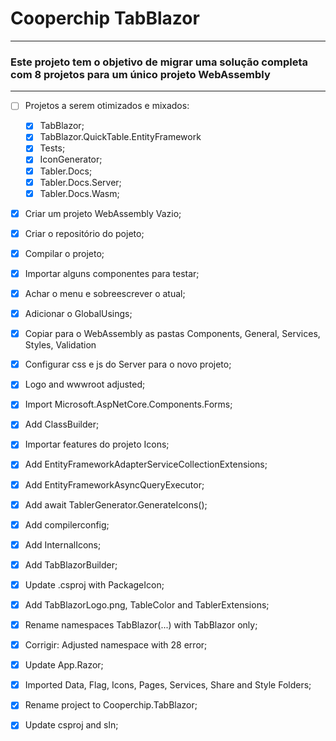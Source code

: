 # Cooperchip TabBlazor
---

### Este projeto tem o objetivo de migrar uma solução completa com 8 projetos para um único projeto WebAssembly
---

- [ ] Projetos a serem otimizados e mixados:
	- [x] TabBlazor;
	- [x] TabBlazor.QuickTable.EntityFramework
	- [x] Tests;
	- [x] IconGenerator;
	- [x] Tabler.Docs;
	- [x] Tabler.Docs.Server;
	- [x] Tabler.Docs.Wasm;
- [x] Criar um projeto WebAssembly Vazio;
- [x] Criar o repositório do pojeto;
- [x] Compilar o projeto;
- [x] Importar alguns componentes para testar;
- [x] Achar o menu e sobreescrever o atual;
- [x] Adicionar o GlobalUsings;
- [x] Copiar para o WebAssembly as pastas Components, General, Services, Styles, Validation
- [x] Configurar css e js do Server para o novo projeto;
- [x] Logo and wwwroot adjusted;
- [x] Import Microsoft.AspNetCore.Components.Forms;
- [x] Add ClassBuilder;
- [x] Importar features do projeto Icons;
- [x] Add EntityFrameworkAdapterServiceCollectionExtensions;
- [x] Add EntityFrameworkAsyncQueryExecutor;
- [x] Add await TablerGenerator.GenerateIcons();
- [x] Add compilerconfig;
- [x] Add InternalIcons;
- [x] Add TabBlazorBuilder;
- [x] Update .csproj with PackageIcon;
- [x] Add TabBlazorLogo.png, TableColor and TablerExtensions;
- [x] Rename namespaces TabBlazor(...) with TabBlazor only;
- [x] Corrigir: Adjusted namespace with 28 error;
- [x] Update App.Razor;
- [x] Imported Data, Flag, Icons, Pages, Services, Share and Style Folders;
- [x] Rename project to Cooperchip.TabBlazor;
- [x] Update csproj and sln;

